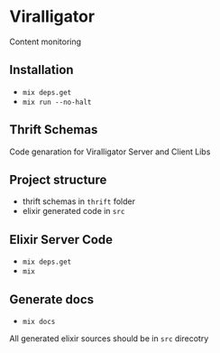 # Viralligator

Content monitoring

## Installation

- `mix deps.get`
- `mix run --no-halt`

## Thrift Schemas

Code genaration for Viralligator Server and Client Libs

## Project structure
  - thrift schemas in `thrift` folder
  - elixir generated code in `src`

## Elixir Server Code
  - `mix deps.get`
  - `mix`

## Generate docs
  - `mix docs`

All generated elixir sources should be in `src` direcotry
